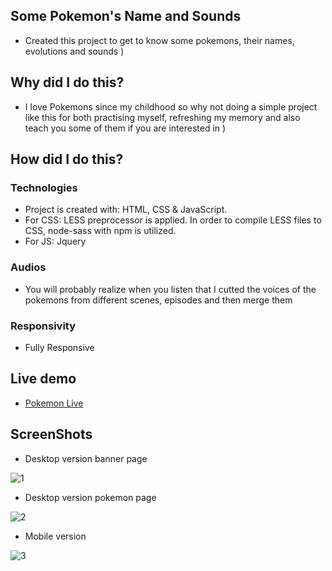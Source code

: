 ## Some Pokemon's Name and Sounds
<ul>
<li>Created this project to get to know some pokemons, their names, evolutions and sounds ) </li>
</ul>

## Why did I do this?
<ul>
<li>I love Pokemons since my childhood so why not doing a simple project like this for both practising myself, refreshing my memory and also teach you some of them if you are interested in )   </li>
 </ul>

## How did I do this?
### Technologies
<ul>
<li>Project is created with: HTML, CSS & JavaScript.</li>
<li>For CSS: LESS preprocessor is applied. In order to compile LESS files to CSS, node-sass with npm is utilized.</li>
<li>For JS: Jquery</li>
</ul>

### Audios
<ul>
<li>You will probably realize when you listen that I cutted the voices of the pokemons from different scenes, episodes and then merge them</li>
</ul>

### Responsivity
<ul>
<li>Fully Responsive</li>
</ul>

## Live demo
<ul> 
<li><a href="https://pokemon-gray.vercel.app/" target="_blank">Pokemon Live</a></li>
</ul>

## ScreenShots
<ul>
<li>Desktop version banner page</li>
</ul>

![1](https://user-images.githubusercontent.com/72968539/103764410-b4a54080-501b-11eb-9aa6-d1ebee80b9cc.png)

<ul>
<li>Desktop version pokemon page</li>
</ul>

![2](https://user-images.githubusercontent.com/72968539/103764455-cab30100-501b-11eb-96f2-18d67fb65d69.png)

<ul>
<li>Mobile version</li>
</ul>

![3](https://user-images.githubusercontent.com/72968539/103764503-de5e6780-501b-11eb-886d-4416811b9c66.png)


